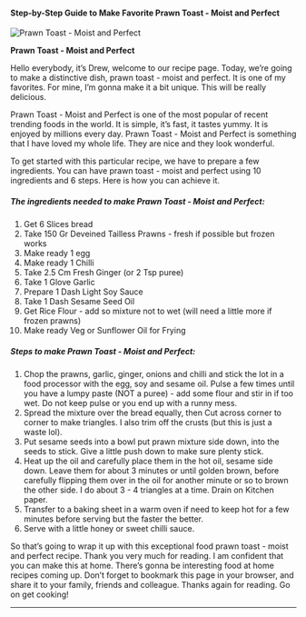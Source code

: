             

#### Step-by-Step Guide to Make Favorite Prawn Toast - Moist and Perfect

![Prawn Toast - Moist and Perfect](https://img-global.cpcdn.com/recipes/475b2f95ef1bf0cf/751x532cq70/prawn-toast-moist-and-perfect-recipe-main-photo.jpg)

**Prawn Toast - Moist and Perfect**

Hello everybody, it’s Drew, welcome to our recipe page. Today, we’re going to make a distinctive dish, prawn toast - moist and perfect. It is one of my favorites. For mine, I’m gonna make it a bit unique. This will be really delicious.

Prawn Toast - Moist and Perfect is one of the most popular of recent trending foods in the world. It is simple, it’s fast, it tastes yummy. It is enjoyed by millions every day. Prawn Toast - Moist and Perfect is something that I have loved my whole life. They are nice and they look wonderful.

To get started with this particular recipe, we have to prepare a few ingredients. You can have prawn toast - moist and perfect using 10 ingredients and 6 steps. Here is how you can achieve it.

##### The ingredients needed to make Prawn Toast - Moist and Perfect:

1.  Get 6 Slices bread
2.  Take 150 Gr Deveined Tailless Prawns - fresh if possible but frozen works
3.  Make ready 1 egg
4.  Make ready 1 Chilli
5.  Take 2.5 Cm Fresh Ginger (or 2 Tsp puree)
6.  Take 1 Glove Garlic
7.  Prepare 1 Dash Light Soy Sauce
8.  Take 1 Dash Sesame Seed Oil
9.  Get Rice Flour - add so mixture not to wet (will need a little more if frozen prawns)
10.  Make ready Veg or Sunflower Oil for Frying

##### Steps to make Prawn Toast - Moist and Perfect:

1.  Chop the prawns, garlic, ginger, onions and chilli and stick the lot in a food processor with the egg, soy and sesame oil. Pulse a few times until you have a lumpy paste (NOT a puree) - add some flour and stir in if too wet. Do not keep pulse or you end up with a runny mess.
2.  Spread the mixture over the bread equally, then Cut across corner to corner to make triangles. I also trim off the crusts (but this is just a waste lol).
3.  Put sesame seeds into a bowl put prawn mixture side down, into the seeds to stick. Give a little push down to make sure plenty stick.
4.  Heat up the oil and carefully place them in the hot oil, sesame side down. Leave them for about 3 minutes or until golden brown, before carefully flipping them over in the oil for another minute or so to brown the other side. I do about 3 - 4 triangles at a time. Drain on Kitchen paper.
5.  Transfer to a baking sheet in a warm oven if need to keep hot for a few minutes before serving but the faster the better.
6.  Serve with a little honey or sweet chilli sauce.

So that’s going to wrap it up with this exceptional food prawn toast - moist and perfect recipe. Thank you very much for reading. I am confident that you can make this at home. There’s gonna be interesting food at home recipes coming up. Don’t forget to bookmark this page in your browser, and share it to your family, friends and colleague. Thanks again for reading. Go on get cooking!

* * *